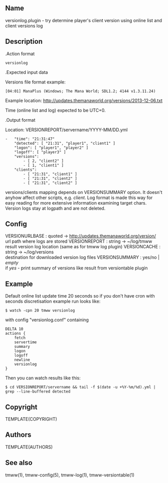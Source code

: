 Name
----
versionlog.plugin - try determine player's client version using online list and client versions log

Description
-----------

.Action format

    versionlog

.Expected input data

Versions file format example:

    [04:01] ManaPlus (Windows; The Mana World; SDL1.2; 4144 v1.3.11.24)

Example location: http://updates.themanaworld.org/versions/2013-12-06.txt

Time (online list and log) expected to be UTC+0.

.Output format

Location: VERSIONREPORT/servername/YYYY-MM/DD.yml

    -   "time": "21:31:47"
        "detected": [ "21:31", "player1", "client1" ]
        "logon": [ "player1", "player2" ]
        "logoff": [ "player3" ]
        "versions": 
            - [ 2, "client2" ]
            - [ 1, "client1" ]
        "clients": 
            - [ "21:31", "client1" ]
            - [ "21:31", "client2" ]
            - [ "21:31", "client2" ]

versions/clients mapping depends on VERSIONSUMMARY option. It doesn't anyhow
affect other scripts, e.g. _client_. Log format is made this way for easy
reading for more extensive information examining target chars. Version logs
stay at logpath and are not deleted.

Config
------

VERSIONURLBASE : quoted -> http://updates.themanaworld.org/version/  
    url path where logs are stored
VERSIONREPORT : string -> ~/log/tmww  
    result version log location (same as for tmww log plugin)
VERSIONCACHE : string -> ~/log/versions  
    destination for downloaded version log files
VERSIONSUMMARY : yes/no | _empty_  
    if _yes_ - print summary of versions like result from versiontable plugin

Example
-------

Default online list update time 20 seconds so if you don't have cron with
seconds discretisation example run looks like:

    $ watch -cpn 20 tmww versionlog

with config "versionlog.conf" containing

    DELTA 10
    actions {
        fetch
        servertime
        summary
        logon
        logoff
        newline
        versionlog
    }

Then you can watch results like this:

    $ cd VERSIONREPORT/servername && tail -f $(date -u +%Y-%m/%d).yml | grep --line-buffered detected

Copyright
---------
TEMPLATE(COPYRIGHT)

Authors
-------
TEMPLATE(AUTHORS)

See also
--------
tmww(1), tmww-config(5), tmww-log(1), tmww-versiontable(1)

